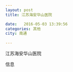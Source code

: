 ```yaml
--- 
layout: post 
title: 江苏海安华山医院

date:   2016-05-03 13:39:56 
categories: 其他  
city: 南通
  
--- 
```

   
江苏海安华山医院

信息

